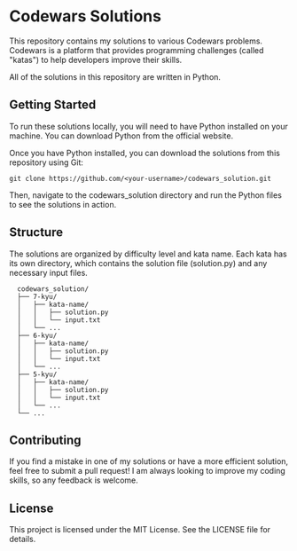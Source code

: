 # Codewars Solutions

This repository contains my solutions to various Codewars problems. Codewars is a platform that provides programming challenges (called "katas") to help developers improve their skills.

All of the solutions in this repository are written in Python.
## Getting Started

To run these solutions locally, you will need to have Python installed on your machine. You can download Python from the official website.

Once you have Python installed, you can download the solutions from this repository using Git:

    git clone https://github.com/<your-username>/codewars_solution.git

Then, navigate to the codewars_solution directory and run the Python files to see the solutions in action.
## Structure

The solutions are organized by difficulty level and kata name. Each kata has its own directory, which contains the solution file (solution.py) and any necessary input files.

      codewars_solution/
      ├── 7-kyu/
      │   ├── kata-name/
      │   │   ├── solution.py
      │   │   └── input.txt
      │   └── ...
      ├── 6-kyu/
      │   ├── kata-name/
      │   │   ├── solution.py
      │   │   └── input.txt
      │   └── ...
      ├── 5-kyu/
      │   ├── kata-name/
      │   │   ├── solution.py
      │   │   └── input.txt
      │   └── ...
      └── ...

## Contributing

If you find a mistake in one of my solutions or have a more efficient solution, feel free to submit a pull request! I am always looking to improve my coding skills, so any feedback is welcome.
## License

This project is licensed under the MIT License. See the LICENSE file for details.
